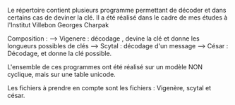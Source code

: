 Le répertoire contient plusieurs programme permettant de décoder et dans certains cas de deviner la clé.
Il a été réalisé dans le cadre de mes études à l'Institut Villebon Georges Charpak

Composition : 
 --> Vigenere : décodage , devine la clé et donne les longueurs possibles de clés
 --> Scytal : décodage d'un message 
 --> César : Décodage, et donne la clé possible.
 
 L'ensemble de ces programmes ont été réalisé sur un modèle NON cyclique, mais sur une table unicode.
 
 Les fichiers à prendre en compte sont les fichiers : Vigenère, scytal et césar.
 
